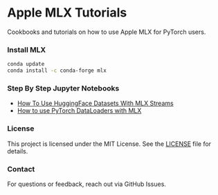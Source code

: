 # Apple MLX Tutorials

Cookbooks and tutorials on how to use Apple MLX for PyTorch users.

### Install MLX
```sh
conda update
conda install -c conda-forge mlx
```

### Step By Step Jupyter Notebooks

- [How To Use HuggingFace Datasets With MLX Streams](./hf_datasets_mlx_streams.ipynb)
- [How to use PyTorch DataLoaders with MLX](./hf_to_mlx_with_pytorch_dataloaders.ipynb)



### License

This project is licensed under the MIT License. See the [LICENSE](./LICENSE) file for details.

### Contact

For questions or feedback, reach out via GitHub Issues.
